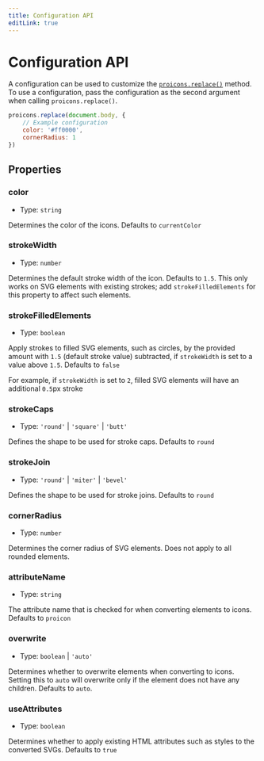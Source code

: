 ```yaml
---
title: Configuration API
editLink: true
---
```

# Configuration API
A configuration can be used to customize the [`proicons.replace()`](./javascript-api#proiconsreplacerootelm-element-config-proiconreplaceconfig-void) method.
To use a configuration, pass the configuration as the second argument when calling `proicons.replace()`.

```javascript
proicons.replace(document.body, {
    // Example configuration
    color: '#ff0000',
    cornerRadius: 1
})
```
## Properties
### color
* Type: `string`

Determines the color of the icons. Defaults to `currentColor`

### strokeWidth
* Type: `number`

Determines the default stroke width of the icon. Defaults to `1.5`. This only works on SVG elements with existing strokes; add `strokeFilledElements` for this property to affect such elements.

### strokeFilledElements
* Type: `boolean`

Apply strokes to filled SVG elements, such as circles, by the provided amount with `1.5` (default stroke value) subtracted, if `strokeWidth` is set to a value above `1.5`. Defaults to `false`

For example, if `strokeWidth` is set to `2`, filled SVG elements will have an additional `0.5`px stroke

### strokeCaps
* Type: `'round'` | `'square'` | `'butt'`

Defines the shape to be used for stroke caps. Defaults to `round`

### strokeJoin
* Type: `'round'` | `'miter'` | `'bevel'`

Defines the shape to be used for stroke joins. Defaults to `round`

### cornerRadius
* Type: `number`

Determines the corner radius of SVG elements. Does not apply to all rounded elements.

### attributeName
* Type: `string`

The attribute name that is checked for when converting elements to icons. Defaults to `proicon`

### overwrite
* Type: `boolean` | `'auto'`

Determines whether to overwrite elements when converting to icons. Setting this to `auto` will overwrite only if the element does not have any children. Defaults to `auto`.

### useAttributes
* Type: `boolean`

Determines whether to apply existing HTML attributes such as styles to the converted SVGs. Defaults to `true`
